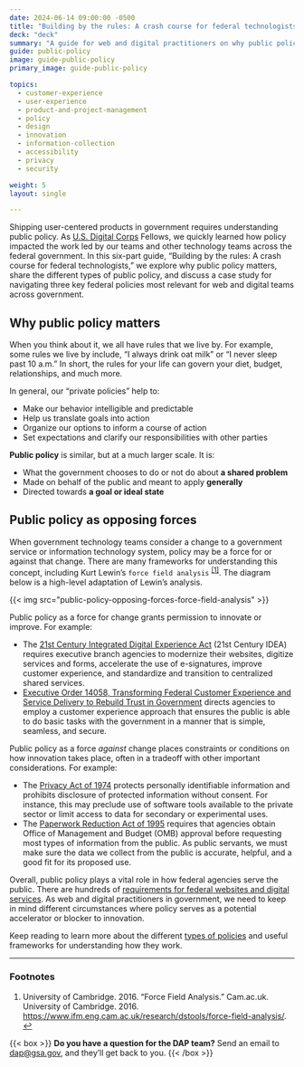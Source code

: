 ```yaml
---
date: 2024-06-14 09:00:00 -0500
title: "Building by the rules: A crash course for federal technologists"
deck: "deck"
summary: "A guide for web and digital practitioners on why public policy matters."
guide: public-policy
image: guide-public-policy
primary_image: guide-public-policy

topics:
  - customer-experience
  - user-experience
  - product-and-project-management
  - policy
  - design
  - innovation
  - information-collection
  - accessibility
  - privacy
  - security

weight: 5
layout: single

---
```


Shipping user-centered products in government requires understanding public policy. As [U.S. Digital Corps](https://digitalcorps.gsa.gov/) Fellows, we quickly learned how policy impacted the work led by our teams and other technology teams across the federal government. In this six-part guide, “Building by the rules: A crash course for federal technologists,” we explore why public policy matters, share the different types of public policy, and discuss a case study for navigating three key federal policies most relevant for web and digital teams across government.

## Why public policy matters

When you think about it, we all have rules that we live by. For example, some rules we live by include, “I always drink oat milk” or “I never sleep past 10 a.m.” In short, the rules for your life can govern your diet, budget, relationships, and much more.

In general, our “private policies” help to:

- Make our behavior intelligible and predictable
- Help us translate goals into action
- Organize our options to inform a course of action
- Set expectations and clarify our responsibilities with other parties

**Public policy** is similar, but at a much larger scale. It is:

- What the government chooses to do or not do about **a shared problem**
- Made on behalf of the public and meant to apply **generally**
- Directed towards **a goal or ideal state**

## Public policy as opposing forces

When government technology teams consider a change to a government service or information technology system, policy may be a force for or against that change. There are many frameworks for understanding this concept, including Kurt Lewin’s `force field analysis` <sup><a aria-describedby="footnote-label" href="#fn1" id="footnotes-ref1">[1]</a></sup>. The diagram below is a high-level adaptation of Lewin’s analysis.

{{< img src="public-policy-opposing-forces-force-field-analysis" >}}

Public policy as a force for change grants permission to innovate or improve. For example:

- The [21st Century Integrated Digital Experience Act](https://digital.gov/resources/delivering-digital-first-public-experience/) (21st Century IDEA) requires executive branch agencies to modernize their websites, digitize services and forms, accelerate the use of e-signatures, improve customer experience, and standardize and transition to centralized shared services.
- [Executive Order 14058, Transforming Federal Customer Experience and Service Delivery to Rebuild Trust in Government](https://www.federalregister.gov/documents/2021/12/16/2021-27380/transforming-federal-customer-experience-and-service-delivery-to-rebuild-trust-in-government) directs agencies to employ a customer experience approach that ensures the public is able to do basic tasks with the government in a manner that is simple, seamless, and secure.

Public policy as a force *against* change places constraints or conditions on how innovation takes place, often in a tradeoff with other important considerations. For example:

- The [Privacy Act of 1974](https://digital.gov/resources/overview-of-the-privacy-act-of-1974-2015-edition/) protects personally identifiable information and prohibits disclosure of protected information without consent. For instance, this may preclude use of software tools available to the private sector or limit access to data for secondary or experimental uses. 
- The [Paperwork Reduction Act of 1995](https://pra.digital.gov/about/) requires that agencies obtain Office of Management and Budget (OMB) approval before requesting most types of information from the public. As public servants, we must make sure the data we collect from the public is accurate, helpful, and a good fit for its proposed use.

Overall, public policy plays a vital role in how federal agencies serve the public. There are hundreds of [requirements for federal websites and digital services](https://digital.gov/resources/checklist-of-requirements-for-federal-digital-services/). As web and digital practitioners in government, we need to keep in mind different circumstances where policy serves as a potential accelerator or blocker to innovation.

Keep reading to learn more about the different [types of policies](https://digital.gov/guides/public-policy/policy-types/#content-start) and useful frameworks for understanding how they work.

---

<footer>
<h3 id="footnote-label">Footnotes</h3>
<ol>
<li id="fn1">University of Cambridge. 2016. “Force Field Analysis.” Cam.ac.uk. University of Cambridge. 2016. <a href="https://www.ifm.eng.cam.ac.uk/research/dstools/force-field-analysis/">https://www.ifm.eng.cam.ac.uk/research/dstools/force-field-analysis/</a>. <a href="#footnotes-ref1" aria-label="Back to content">↩</a></li>
</ol>
<footer>



{{< box >}}
**Do you have a question for the DAP team?** Send an email to [dap@gsa.gov](mailto:dap@gsa.gov), and they’ll get back to you.
{{< /box >}}
